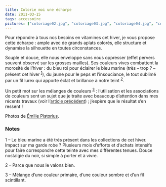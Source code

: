 ```yaml
---
title: Colorie moi une écharpe
date: 2011-03-15
tags: accessoire
pictures: ["coloriage02.jpg", "coloriage03.jpg", "coloriage04.jpg", "coloriage01.jpg"]
---
```


Pour répondre à tous nos besoins en vitamines cet hiver, je vous propose cette écharpe : ample avec de grands aplats colorés, elle structure et dynamise la silhouette en toutes circonstances. 

Souple et douce, elle nous enveloppe sans nous oppresser (effet pervers souvent observé sur les grosses mailles). Ses couleurs vives combattent la morosité de l’hiver : du bleu roi pour éclairer le bleu marine (très – trop ? – présent cet hiver <sup><a href="#0.1_note1">1</a></sup>), du jaune pour le peps et l’insouciance, le tout sublimé par un fil lurex qui apporte éclat et brillance à notre teint <sup><a href="#0.1_note2">2</a></sup>. 

Un petit mot sur les mélanges de couleurs <sup><a href="#0.1_note3">3</a></sup> : l’utilisation et les associations de couleurs sont un sujet que je traite avec beaucoup d’attention dans mes récents travaux (voir l’<a href="http://no-way.fr/2011/03/ma-zibeline-en-alpaga/" target="_blank">article précédent</a>) ; j’espère que le résultat s’en ressent !


Photos de <a href="http://www.flickr.com/photos/emilie-pistorius/" target="_blank">Émilie Pistorius</a>.

<h3>Notes</h3>
<p>1 – Le bleu marine a été très présent dans les collections de cet hiver. Impact sur ma garde robe ? Plusieurs mois d’efforts et d’achats intensifs pour faire correspondre cette teinte avec mes différentes tenues. Douce nostalgie du noir, si simple à porter et à vivre. </p>
<p>2 – Parce que nous le valons bien.</p>
<p>3 – Mélange d’une couleur primaire, d’une couleur sombre et d’un fil scintillant.</p>